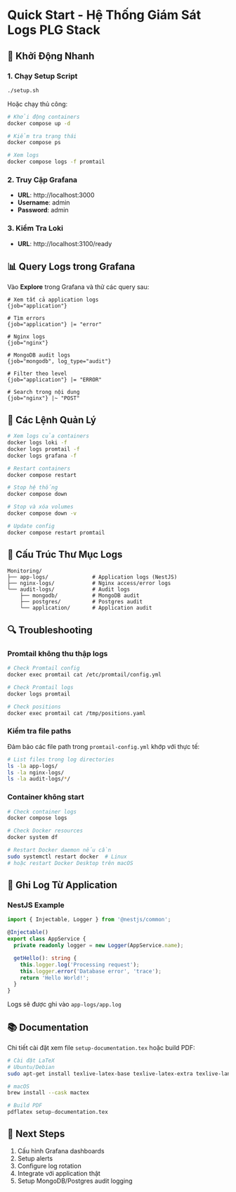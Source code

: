 # Quick Start - Hệ Thống Giám Sát Logs PLG Stack

## 🚀 Khởi Động Nhanh

### 1. Chạy Setup Script

```bash
./setup.sh
```

Hoặc chạy thủ công:

```bash
# Khởi động containers
docker compose up -d

# Kiểm tra trạng thái
docker compose ps

# Xem logs
docker compose logs -f promtail
```

### 2. Truy Cập Grafana

- **URL**: http://localhost:3000
- **Username**: admin
- **Password**: admin

### 3. Kiểm Tra Loki

- **URL**: http://localhost:3100/ready

## 📊 Query Logs trong Grafana

Vào **Explore** trong Grafana và thử các query sau:

```logql
# Xem tất cả application logs
{job="application"}

# Tìm errors
{job="application"} |= "error"

# Nginx logs
{job="nginx"}

# MongoDB audit logs
{job="mongodb", log_type="audit"}

# Filter theo level
{job="application"} |= "ERROR"

# Search trong nội dung
{job="nginx"} |~ "POST"
```

## 🔧 Các Lệnh Quản Lý

```bash
# Xem logs của containers
docker logs loki -f
docker logs promtail -f
docker logs grafana -f

# Restart containers
docker compose restart

# Stop hệ thống
docker compose down

# Stop và xóa volumes
docker compose down -v

# Update config
docker compose restart promtail
```

## 📁 Cấu Trúc Thư Mục Logs

```
Monitoring/
├── app-logs/              # Application logs (NestJS)
├── nginx-logs/            # Nginx access/error logs
└── audit-logs/            # Audit logs
    ├── mongodb/           # MongoDB audit
    ├── postgres/          # Postgres audit
    └── application/       # Application audit
```

## 🔍 Troubleshooting

### Promtail không thu thập logs

```bash
# Check Promtail config
docker exec promtail cat /etc/promtail/config.yml

# Check Promtail logs
docker logs promtail

# Check positions
docker exec promtail cat /tmp/positions.yaml
```

### Kiểm tra file paths

Đảm bảo các file path trong `promtail-config.yml` khớp với thực tế:

```bash
# List files trong log directories
ls -la app-logs/
ls -la nginx-logs/
ls -la audit-logs/*/
```

### Container không start

```bash
# Check container logs
docker compose logs

# Check Docker resources
docker system df

# Restart Docker daemon nếu cần
sudo systemctl restart docker  # Linux
# hoặc restart Docker Desktop trên macOS
```

## 📝 Ghi Log Từ Application

### NestJS Example

```typescript
import { Injectable, Logger } from '@nestjs/common';

@Injectable()
export class AppService {
  private readonly logger = new Logger(AppService.name);

  getHello(): string {
    this.logger.log('Processing request');
    this.logger.error('Database error', 'trace');
    return 'Hello World!';
  }
}
```

Logs sẽ được ghi vào `app-logs/app.log`

## 📚 Documentation

Chi tiết cài đặt xem file `setup-documentation.tex` hoặc build PDF:

```bash
# Cài đặt LaTeX
# Ubuntu/Debian
sudo apt-get install texlive-latex-base texlive-latex-extra texlive-lang-other

# macOS
brew install --cask mactex

# Build PDF
pdflatex setup-documentation.tex
```

## 🎯 Next Steps

1. Cấu hình Grafana dashboards
2. Setup alerts
3. Configure log rotation
4. Integrate với application thật
5. Setup MongoDB/Postgres audit logging

